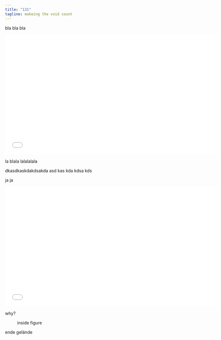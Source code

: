 ```yaml
---
title: "131"
tagline: makeing the void count
---
```


bla bla bla

<div class=video>
<iframe width=700 height=394
  src="//www.youtube-nocookie.com/embed/yRcHPNuCJTo?version=3&loop=1&playlist=5c6cfm__JV4&rel=0&autohide=1&autoplay=1&controls=0&modestbranding=1&showinfo=0&theme=light"
  frameborder=0 allowfullscreen>
</iframe>
</div>


la blala lalalalala

<div>
dkasdkaskdakdsakda asd kas kda kdsa kds
</div>

ja ja


<iframe width=700 height=394
  src="//www.youtube-nocookie.com/embed/yRcHPNuCJTo?version=3&loop=1&playlist=5c6cfm__JV4&rel=0&autohide=1&autoplay=1&controls=0&modestbranding=1&showinfo=0&theme=light"
  frameborder=0 allowfullscreen>
</iframe>

why?

<figure>
 inside figure 
</figure>

ende gelände
